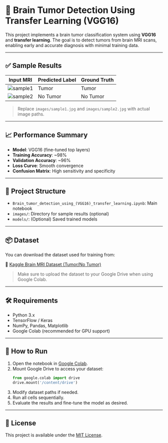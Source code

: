 # 🧠 Brain Tumor Detection Using Transfer Learning (VGG16)

This project implements a brain tumor classification system using **VGG16** and **transfer learning**. The goal is to detect tumors from brain MRI scans, enabling early and accurate diagnosis with minimal training data.

---

## ✅ Sample Results

| Input MRI | Predicted Label | Ground Truth |
|-----------|-----------------|---------------|
| ![sample1](images/sample1.jpg) | Tumor         | Tumor        |
| ![sample2](images/sample2.jpg) | No Tumor      | No Tumor     |

> Replace `images/sample1.jpg` and `images/sample2.jpg` with actual image paths.

---

## 📈 Performance Summary

- **Model**: VGG16 (fine-tuned top layers)
- **Training Accuracy**: ~98%
- **Validation Accuracy**: ~96%
- **Loss Curve**: Smooth convergence
- **Confusion Matrix**: High sensitivity and specificity

---

## 📁 Project Structure

- `Brain_tumor_detection_using_(VGG16)_transfer_learning.ipynb`: Main notebook
- `images/`: Directory for sample results (optional)
- `models/`: (Optional) Saved trained models

---

## 📦 Dataset

You can download the dataset used for training from:

🔗 [Kaggle Brain MRI Dataset (Tumor/No Tumor)](https://www.kaggle.com/navoneel/brain-mri-images-for-brain-tumor-detection)

> Make sure to upload the dataset to your Google Drive when using Google Colab.

---

## 🛠 Requirements

- Python 3.x  
- TensorFlow / Keras  
- NumPy, Pandas, Matplotlib  
- Google Colab (recommended for GPU support)

---

## 🚀 How to Run

1. Open the notebook in [Google Colab](https://colab.research.google.com/).
2. Mount Google Drive to access your dataset:
   ```python
   from google.colab import drive
   drive.mount('/content/drive')
   ```
3. Modify dataset paths if needed.
4. Run all cells sequentially.
5. Evaluate the results and fine-tune the model as desired.

---

## 📜 License

This project is available under the [MIT License](https://opensource.org/licenses/MIT).

